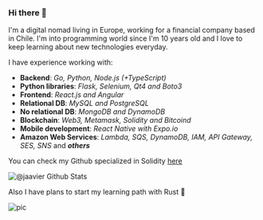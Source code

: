### Hi there 👋

I'm a digital nomad living in Europe, working for a financial company based in Chile. I'm into programming world since I'm 10 years old and I love to keep learning about new technologies everyday.

I have experience working with:

- **Backend**: *Go, Python, Node.js (+TypeScript)*
- **Python libraries**: *Flask, Selenium, Qt4 and Boto3*
- **Frontend**: *React.js and Angular*
- **Relational DB**: *MySQL and PostgreSQL*
- **No relational DB**: *MongoDB and DynamoDB*
- **Blockchain**: *Web3, Metamask, Solidity and Bitcoind*
- **Mobile development**: *React Native with Expo.io*
- **Amazon Web Services**: *Lambda, SQS, DynamoDB, IAM, API Gateway, SES, SNS* and ***others***

You can check my Github specialized in Solidity [here](https://github.com/ethereumchile)

![@jaavier Github Stats](https://github-readme-stats.vercel.app/api?username=jaavier&show_icons=true&theme=dracula&count_private=true)

Also I have plans to start my learning path with Rust 🤖


![pic](https://8-8.biz:7777/jaavier?src=profile)
